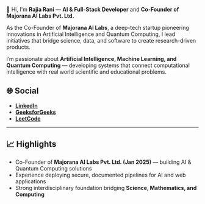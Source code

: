 👋 Hi, I'm <b>Rajia Rani</b> — <b>AI & Full-Stack Developer</b> and <b>Co-Founder of Majorana AI Labs Pvt. Ltd.  </b>  
<p>
  As the Co-Founder of <b>Majorana AI Labs</b>, a deep-tech startup pioneering innovations in Artificial Intelligence and Quantum Computing, I lead initiatives that bridge science, data, and software to create research-driven products.  
</p>

<p>
  I’m passionate about <b>Artificial Intelligence, Machine Learning, and Quantum Computing</b> — developing systems that connect computational intelligence with real world scientific and educational problems.  
</p>

</ul>
<h2>🌐 Social</h2>
<ul>
  <li><a href="https://www.linkedin.com/in/rajia-rani-935b71187/"><b>LinkedIn</b></a></li>
  <li><a href="https://www.geeksforgeeks.org/user/rajiaracwmt/"><b>GeeksforGeeks</b></a></li>
  <li><a href="https://leetcode.com/progress/"><b>LeetCode</b></a></li>
</ul>

---

## 📈 Highlights
- Co-Founder of **Majorana AI Labs Pvt. Ltd. (Jan 2025)** — building AI & Quantum Computing solutions  
- Experience deploying secure, documented pipelines for AI and web applications  
- Strong interdisciplinary foundation bridging **Science, Mathematics, and Computing**


<!---
RajiaRani/RajiaRani is a ✨ special ✨ repository because its `README.md` appears on your GitHub profile.
You can click the Preview link to take a look at your changes.
--->
